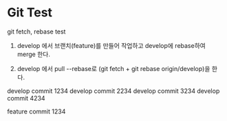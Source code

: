 # Git Test

git fetch, rebase test

1. develop 에서 브랜치(feature)를 만들어 작업하고 develop에 rebase하여 merge 한다.

2. develop 에서 pull --rebase로 (git fetch + git rebase origin/develop)을 한다.



develop commit 1234
develop commit 2234
develop commit 3234
develop commit 4234

feature commit 1234
